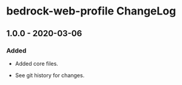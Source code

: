 # bedrock-web-profile ChangeLog

## 1.0.0 - 2020-03-06

### Added
- Added core files.

- See git history for changes.
